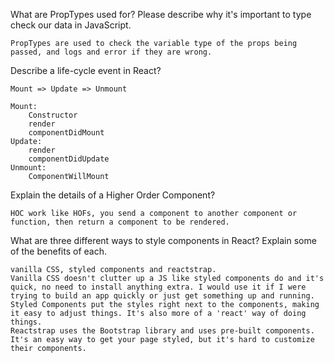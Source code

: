  What are PropTypes used for? Please describe why it's important to type check our data in JavaScript.

    PropTypes are used to check the variable type of the props being passed, and logs and error if they are wrong.

 Describe a life-cycle event in React?

    Mount => Update => Unmount

    Mount:
        Constructor
        render
        componentDidMount
    Update:
        render
        componentDidUpdate
    Unmount:
        ComponentWillMount

 Explain the details of a Higher Order Component?

    HOC work like HOFs, you send a component to another component or function, then return a component to be rendered.

 What are three different ways to style components in React? Explain some of the benefits of each.

    vanilla CSS, styled components and reactstrap. 
    Vanilla CSS doesn't clutter up a JS like styled components do and it's quick, no need to install anything extra. I would use it if I were trying to build an app quickly or just get something up and running.
    Styled Components put the styles right next to the components, making it easy to adjust things. It's also more of a 'react' way of doing things.
    Reactstrap uses the Bootstrap library and uses pre-built components. It's an easy way to get your page styled, but it's hard to customize their components.
